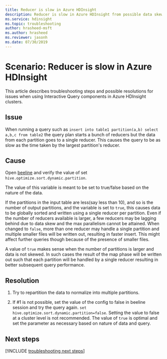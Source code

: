 ```yaml
---
title: Reducer is slow in Azure HDInsight
description: Reducer is slow in Azure HDInsight from possible data skewing
ms.service: hdinsight
ms.topic: troubleshooting
author: hrasheed-msft
ms.author: hrasheed
ms.reviewer: jasonh
ms.date: 07/30/2019
---
```


# Scenario: Reducer is slow in Azure HDInsight

This article describes troubleshooting steps and possible resolutions for issues when using Interactive Query components in Azure HDInsight clusters.

## Issue

When running a query such as `insert into table1 partition(a,b) select a,b,c from table2` the query plan starts a bunch of reducers but the data from each partition goes to a single reducer. This causes the query to be as slow as the time taken by the largest partition's reducer.

## Cause

Open [beeline](../hadoop/apache-hadoop-use-hive-beeline.md) and verify the value of set `hive.optimize.sort.dynamic.partition`.

The value of this variable is meant to be set to true/false based on the nature of the data.

If the partitions in the input table are less(say less than 10), and so is the number of output partitions, and the variable is set to `true`, this causes data to be globally sorted and written using a single reducer per partition. Even if the number of reducers available is larger, a few reducers may be lagging behind due to data skew and the max parallelism cannot be attained. When changed to `false`, more than one reducer may handle a single partition and multiple smaller files will be written out, resulting in faster insert. This might affect further queries though because of the presence of smaller files.

A value of `true` makes sense when the number of partitions is larger and data is not skewed. In such cases the result of the map phase will be written out such that each partition will be handled by a single reducer resulting in better subsequent query performance.

## Resolution

1. Try to repartition the data to normalize into multiple partitions.

1. If #1 is not possible, set the value of the config to false in beeline session and try the query again. `set hive.optimize.sort.dynamic.partition=false`. Setting the value to false at a cluster level is not recommended. The value of `true` is optimal and set the parameter as necessary based on nature of data and query.

## Next steps

[!INCLUDE [troubleshooting next steps](../../../includes/hdinsight-troubleshooting-next-steps.md)]